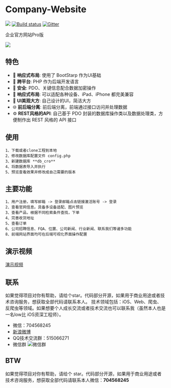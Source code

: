 


# Company-Website

[![](https://img.shields.io/badge/release-2019--12--28-blueviolet)](https://github.com/FantasticLBP/Company-Website) [![Build status](https://img.shields.io/badge/building-passing-brightgreen.svg)](https://github.com/FantasticLBP/Company-Website) [![Gitter](https://img.shields.io/badge/chat-weibo-orange.svg)](https://weibo.com/3194053975/profile?rightmod=1&wvr=6&mod=personinfo)

企业官方网站Pro版

![](https://github.com/FantasticLBP/Company-Website/raw/master/snapshot/1.png)




## 特色

- :gem: **响应式布局**: 使用了 BootStarp 作为UI基础
- :triangular_ruler: **跨平台**: PHP 作为后端开发语言
- :rocket: **安全**: PDO、关键信息配合数据加密操作
- :iphone: **响应式布局**: 可以适配各种设备、iPad、iPhone 都完美兼容
- :art: **UI美观大方**: 自己设计的UI，简洁大方
- :globe_with_meridians: **前后端分离**: 前后端分离，前端通过接口访问并处理数据
- :gear: **REST风格的API**: 自己基于 PDO 封装的数据库操作类以及数据处理类，方便制作出 REST 风格的 API 接口



## 使用

```
1、下载或者clone工程到本地
2、修改数据库配置文件 config.php 
3、新建数据库 **db_cro**
4、将数据表导入并执行
5、预览查看效果并修改成自己需要的版本
```


## 主要功能

```
1、用户注册，填写邮箱 -> 登录邮箱点击链接激活账号 -> 登录
2、查看官网信息。具备多设备适配、图片预览
3、查看产品，根据不同检索条件查找，下单
4、完善收货地址
5、查看订单
6、公司招聘信息、FQA、位置、公司新闻、行业新闻、联系我们等诸多功能
8、前端网站界面均可在后端可视化界面操作配置
```

## 演示视频

[演示视频](https://weibo.com/tv/v/HlPeb7gr8?fid=1034:4352016257099164)


## 联系
如果觉得项目对你有帮助，请给个star。代码部分开源，如果用于商业用途或者技术咨询服务，想获取全部代码请联系本人。
技术领域包括：iOS、Web、爬虫、反爬虫等领域。如果想要个人成长交流或者技术交流也可以联系我（虽然本人也是一名low比 iOS资深工程师）。

- 微信：704568245
- [新浪微博](http://weibo.com/u/3194053975)
- QQ技术交流群：515066271
- 微信群
![微信群](https://raw.githubusercontent.com/FantasticLBP/knowledge-kit/master/assets/wechat_group.jpg)



## BTW

如果觉得项目对你有帮助，请给个 star。代码部分开源，如果用于商业用途或者技术咨询服务，想获取全部代码请联系本人微信：**704568245**
